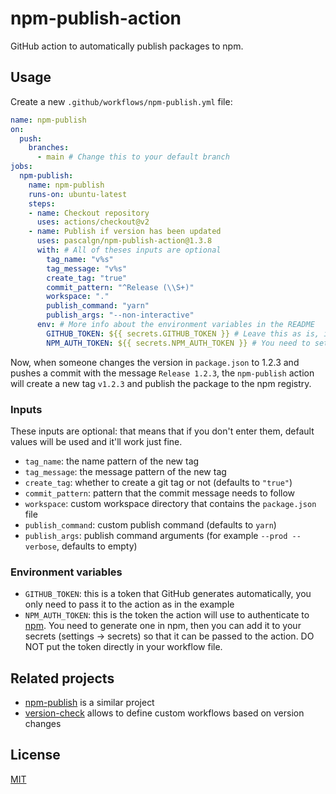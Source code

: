 # npm-publish-action

GitHub action to automatically publish packages to npm.

## Usage

Create a new `.github/workflows/npm-publish.yml` file:

```yaml
name: npm-publish
on:
  push:
    branches:
      - main # Change this to your default branch
jobs:
  npm-publish:
    name: npm-publish
    runs-on: ubuntu-latest
    steps:
    - name: Checkout repository
      uses: actions/checkout@v2
    - name: Publish if version has been updated
      uses: pascalgn/npm-publish-action@1.3.8
      with: # All of theses inputs are optional
        tag_name: "v%s"
        tag_message: "v%s"
        create_tag: "true"
        commit_pattern: "^Release (\\S+)"
        workspace: "."
        publish_command: "yarn"
        publish_args: "--non-interactive"
      env: # More info about the environment variables in the README
        GITHUB_TOKEN: ${{ secrets.GITHUB_TOKEN }} # Leave this as is, it's automatically generated
        NPM_AUTH_TOKEN: ${{ secrets.NPM_AUTH_TOKEN }} # You need to set this in your repo settings
```

Now, when someone changes the version in `package.json` to 1.2.3 and pushes a commit with the message `Release 1.2.3`, the `npm-publish` action will create a new tag `v1.2.3` and publish the package to the npm registry.

### Inputs

These inputs are optional: that means that if you don't enter them, default values will be used and it'll work just fine.

- `tag_name`: the name pattern of the new tag
- `tag_message`: the message pattern of the new tag
- `create_tag`: whether to create a git tag or not (defaults to `"true"`)
- `commit_pattern`: pattern that the commit message needs to follow
- `workspace`: custom workspace directory that contains the `package.json` file
- `publish_command`: custom publish command (defaults to `yarn`)
- `publish_args`: publish command arguments (for example `--prod --verbose`, defaults to empty)

### Environment variables

- `GITHUB_TOKEN`: this is a token that GitHub generates automatically, you only need to pass it to the action as in the example
- `NPM_AUTH_TOKEN`: this is the token the action will use to authenticate to [npm](https://npmjs.com). You need to generate one in npm, then you can add it to your secrets (settings -> secrets) so that it can be passed to the action. DO NOT put the token directly in your workflow file.

## Related projects

- [npm-publish](https://github.com/JS-DevTools/npm-publish) is a similar project
- [version-check](https://github.com/EndBug/version-check) allows to define custom workflows based on version changes

## License

[MIT](LICENSE)
